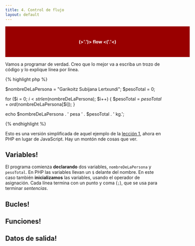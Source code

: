 ```yaml
---
title: 4. Control de flujo
layout: default
---
```


<div style="background-color: #900; text-align: center; width: 100%; padding: 40px; color: white; font-weight: bold; text-align-enter">(>'.')> flow <('.'<)</div>

Vamos a programar de verdad. Creo que lo mejor va a escriba un trozo de código y lo explique línea 
por línea.

{% highlight php %}

$nombreDeLaPersona = "Garikoitz Subijana Lertxundi";
$pesoTotal = 0;

for ($i = 0; $i < strlen($nombreDeLaPersona); $i++) {
    $pesoTotal = $pesoTotal + ord($nombreDeLaPersona[$i]);
}

echo $nombreDeLaPersona . ' pesa ' . $pesoTotal . ' kg.';

{% endhighlight %}

Esto es una versión simplificada de aquel ejemplo de la [lección 1](/lecciones/1/), ahora en PHP en lugar de JavaScript. Hay un montón nde cosas que ver.

## Variables!

El programa comienza **declarando** dos variables, `nombreDeLaPersona` y `pesoTotal`. En PHP las variables
llevan un `$` delante del nombre. En este caso también **inicializamos** las variables, usando el operador
de asignación. Cada línea termina con un punto y coma (`;`), que se usa para terminar *sentencias*.

## Bucles!

## Funciones!

## Datos de salida!

